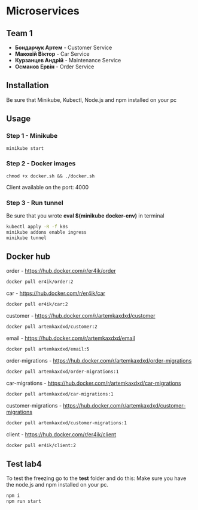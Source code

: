 # Microservices

## Team 1
- **Бондарчук Артем** - Customer Service
- **Маковій Віктор** - Car Service
- **Курзанцев Андрій** - Maintenance Service
- **Османов Ервін** - Order Service

## Installation
Be sure that Minikube, Kubectl, Node.js and npm installed on your pc

## Usage

### Step 1 - Minikube
```bash
minikube start
```

### Step 2 - Docker images
```
chmod +x docker.sh && ./docker.sh
```

Client available on the port: 4000

### Step 3 - Run tunnel
Be sure that you wrote **eval $(minikube docker-env)** in terminal

```bash
kubectl apply -R -f k8s
minikube addons enable ingress
minikube tunnel
```

## Docker hub
order - https://hub.docker.com/r/er4ik/order
```bash
docker pull er4ik/order:2
```

car - https://hub.docker.com/r/er4ik/car
```bash
docker pull er4ik/car:2
```

customer - https://hub.docker.com/r/artemkaxdxd/customer
```bash
docker pull artemkaxdxd/customer:2
```

email - https://hub.docker.com/r/artemkaxdxd/email
```bash
docker pull artemkaxdxd/email:5
```

order-migrations - https://hub.docker.com/r/artemkaxdxd/order-migrations
```bash
docker pull artemkaxdxd/order-migrations:1
```

car-migrations - https://hub.docker.com/r/artemkaxdxd/car-migrations
```bash
docker pull artemkaxdxd/car-migrations:1
```

customer-migrations - https://hub.docker.com/r/artemkaxdxd/customer-migrations
```bash
docker pull artemkaxdxd/customer-migrations:1
```

client - https://hub.docker.com/r/er4ik/client
```bash
docker pull er4ik/client:2
```

## Test lab4

To test the freezing go to the **test** folder and do this:
Make sure you have the node.js and npm installed on your pc.

```bash
npm i
npm run start
```

